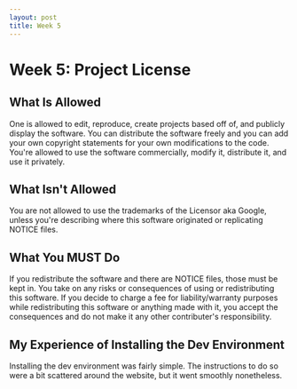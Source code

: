 ```yaml
---
layout: post
title: Week 5
---
```


# Week 5: Project License

## What Is Allowed
One is allowed to edit, reproduce, create projects based off of, and publicly display the software. You can distribute the software freely and you can add your own copyright statements for your own modifications to the code. You're allowed to use the software commercially, modify it, distribute it, and use it privately.

## What Isn't Allowed
You are not allowed to use the trademarks of the Licensor aka Google, unless you're describing where this software originated or replicating NOTICE files.

## What You MUST Do
If you redistribute the software and there are NOTICE files, those must be kept in. You take on any risks or consequences of using or redistributing this software. If you decide to charge a fee for liability/warranty purposes while redistributing this software or anything made with it, you accept the consequences and do not make it any other contributer's responsibility.

## My Experience of Installing the Dev Environment
Installing the dev environment was fairly simple. The instructions to do so were a bit scattered around the website, but it went smoothly nonetheless.